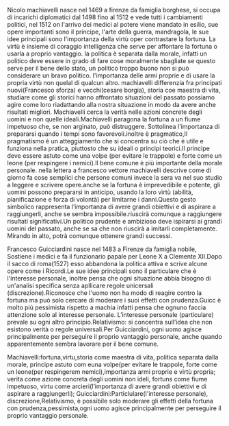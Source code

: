 Nicolo machiavelli nasce nel 1469 a firenze da famiglia borghese, si occupa di incarichi diplomatici dal 1498 fino al 1512 e vede tutti i cambiamenti politici, nel 1512 on l'arrivo dei medici al potere viene mandato in esilio, sue opere importanti sono il principe, l'arte della guerra, mandragola, 
le sue idee principali sono l'importanza della virtù oper contrastare la fortuna. La virtù è insieme di coraggio intelligenza che serve per affontare la fortuna o usarla a proprio vantaggio. la politica è separata dalla morale, infatti un politico deve essere in grado di fare cose moralmente sbagliate se questo serve per il bene dello stato, un politico troppo buono non si può considerare un bravo politico. l'importanza delle armi proprie e di usare la propria virtù non quelal di qualcun altro. machiavelli differenzia fra principati nuovi(Francesco sforza) e vecchi(cesare borgia), storia coe maestra di vita, studiare come gli storici hanno affrontato situazioni del passato possiamo agire come loro riadattando alla nostra situazione in modo da avere anche risultati migliori. Machiavelli cerca la verità nelle azioni concrete degli uomini e non quelle ideali.Machiavelli paragona la fortuna a un fiume impetuoso che, se non arginato, può distruggere. Sottolinea l'importanza di prepararsi quando i tempi sono favorevoli.inoltre è pragmatico,Il pragmatismo è un atteggiamento che si concentra su ciò che è utile e funziona nella pratica, piuttosto che su ideali o principi teorici.Il principe deve essere astuto come una volpe (per evitare le trappole) e forte come un leone (per respingere i nemici).Il bene comune è più importante della morale personale. nella lettera a francesco vettore machiavelli descrive come di giorno fa cose semplici che persone comuni invece la sera va nel suo studio a leggere e scrivere opere.anche se la fortuna è imprevedibile e potente, gli uomini possono prepararsi in anticipo, usando la loro virtù (abilità, pianificazione e forza di volontà) per limitarne i danni.Questo gesto simbolico rappresenta l’importanza di avere grandi obiettivi e di aspirare a raggiungerli, anche se sembra impossibile.riuscirà comunque a raggiungere risultati significativi.Un politico prudente e ambizioso deve ispirarsi ai grandi uomini del passato, anche se sa che non riuscirà a imitarli completamente. Mirando in alto, potrà comunque ottenere grandi successi.

Francesco Guicciardini nasce nel 1483 a Firenze da famiglia nobile, Sostiene i medici e fa il funzionario papale per Leone X a Clemente XII.Dopo il sacco di roma(1527) esso abbandona la politica attiva e scrive alcune opere come i Ricordi.Le sue idee principali sono il particulare che è l'interesse personale, inoltre pensa che ogni situazione abbia bisogno di un'analisi specifica senza apllicare regole unicersali (discrezione).Riconosce che l'uomo non ha modo di reagire contro la fortuna ma può solo cercare di moderare i suoi effetti con prudenza.Guicc è molto più pessimista rispetto a machia infatti pensa che ognuno faccia attenzione solo al interesse personale. L’interesse personale (particulare) prevale su ogni altro principio.Relativismo: si concentra sull’idea che non esistono verità o regole universali.Per Guicciardini, ogni uomo agisce principalmente per perseguire il proprio vantaggio personale, anche quando apparentemente sembra lavorare per il bene comune.


Machiavelli:fortuna,virtu,storia come maestra di vita, politica separata dalla morale, principe astuto com euna volpe(per evitare le trappole, forte come un leone(per respingerem  nemici),importanza armi proprie e virtù propria; verita come azione concreta degli uomini non ideli, fortuns come fiume impetuoso, virtu come arcieri(l’importanza di avere grandi obiettivi e di aspirare a raggiungerli);
Guicciardini:Particlulare(l'interesse personale), discrezione,Relativismo, è possibile solo moderare gli effetti della fortuna con prudenza,pessimista,ogni uomo agisce principalmente per perseguire il proprio vantaggio personale.